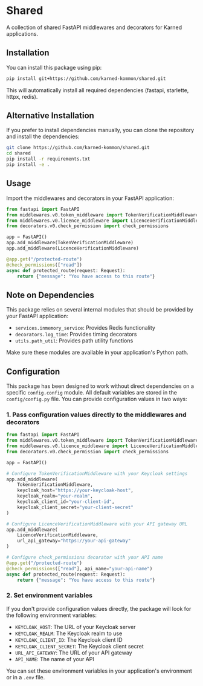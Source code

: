 # Shared

A collection of shared FastAPI middlewares and decorators for Karned applications.

## Installation

You can install this package using pip:

```bash
pip install git+https://github.com/karned-kommon/shared.git
```

This will automatically install all required dependencies (fastapi, starlette, httpx, redis).

## Alternative Installation

If you prefer to install dependencies manually, you can clone the repository and install the dependencies:

```bash
git clone https://github.com/karned-kommon/shared.git
cd shared
pip install -r requirements.txt
pip install -e .
```

## Usage

Import the middlewares and decorators in your FastAPI application:

```python
from fastapi import FastAPI
from middlewares.v0.token_middleware import TokenVerificationMiddleware
from middlewares.v0.licence_middleware import LicenceVerificationMiddleware
from decorators.v0.check_permission import check_permissions

app = FastAPI()
app.add_middleware(TokenVerificationMiddleware)
app.add_middleware(LicenceVerificationMiddleware)

@app.get("/protected-route")
@check_permissions(["read"])
async def protected_route(request: Request):
    return {"message": "You have access to this route"}
```

## Note on Dependencies

This package relies on several internal modules that should be provided by your FastAPI application:

- `services.inmemory_service`: Provides Redis functionality
- `decorators.log_time`: Provides timing decorators
- `utils.path_util`: Provides path utility functions

Make sure these modules are available in your application's Python path.

## Configuration

This package has been designed to work without direct dependencies on a specific `config.config` module. All default variables are stored in the `config/config.py` file. You can provide configuration values in two ways:

### 1. Pass configuration values directly to the middlewares and decorators

```python
from fastapi import FastAPI
from middlewares.v0.token_middleware import TokenVerificationMiddleware
from middlewares.v0.licence_middleware import LicenceVerificationMiddleware
from decorators.v0.check_permission import check_permissions

app = FastAPI()

# Configure TokenVerificationMiddleware with your Keycloak settings
app.add_middleware(
    TokenVerificationMiddleware,
    keycloak_host="https://your-keycloak-host",
    keycloak_realm="your-realm",
    keycloak_client_id="your-client-id",
    keycloak_client_secret="your-client-secret"
)

# Configure LicenceVerificationMiddleware with your API gateway URL
app.add_middleware(
    LicenceVerificationMiddleware,
    url_api_gateway="https://your-api-gateway"
)

# Configure check_permissions decorator with your API name
@app.get("/protected-route")
@check_permissions(["read"], api_name="your-api-name")
async def protected_route(request: Request):
    return {"message": "You have access to this route"}
```

### 2. Set environment variables

If you don't provide configuration values directly, the package will look for the following environment variables:

- `KEYCLOAK_HOST`: The URL of your Keycloak server
- `KEYCLOAK_REALM`: The Keycloak realm to use
- `KEYCLOAK_CLIENT_ID`: The Keycloak client ID
- `KEYCLOAK_CLIENT_SECRET`: The Keycloak client secret
- `URL_API_GATEWAY`: The URL of your API gateway
- `API_NAME`: The name of your API

You can set these environment variables in your application's environment or in a `.env` file.
